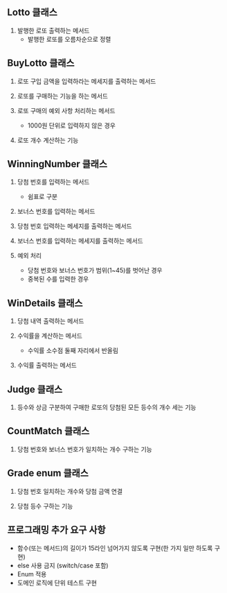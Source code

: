 ## Lotto 클래스
1. 발행한 로또 출력하는 메서드
    - 발행한 로또를 오름차순으로 정렬


## BuyLotto 클래스
1.  로또 구입 금액을 입력하라는 메세지를 출력하는 메서드

2. 로또를 구매하는 기능을 하는 메서드

3. 로또 구매의 예외 사항 처리하는 메서드
    - 1000원 단위로 입력하지 않은 경우

4. 로또 개수 계산하는 기능

## WinningNumber 클래스
1. 당첨 번호를 입력하는 메서드
    - 쉼표로 구분
    
2. 보너스 번호를 입력하는 메서드

3. 당첨 번호 입력하는 메세지를 출력하는 메서드

4. 보너스 번호를 입력하는 메세지를 출력하는 메서드

5. 예외 처리
    - 당첨 번호와 보너스 번호가 범위(1~45)를 벗어난 경우
    - 중복된 수를 입력한 경우


## WinDetails 클래스
1. 당첨 내역 출력하는 메서드

2. 수익률을 계산하는 메서드
    - 수익률 소수점 둘째 자리에서 반올림

3. 수익률 출력하는 메서드


## Judge 클래스
1. 등수와 상금 구분하여 구매한 로또의 당첨된 모든 등수의 개수 세는 기능


## CountMatch 클래스
1. 당첨 번호와 보너스 번호가 일치하는 개수 구하는 기능


## Grade enum 클래스
1. 당첨 번호 일치하는 개수와 당첨 금액 연결

2. 당첨 등수 구하는 기능


## 프로그래밍 추가 요구 사항
- 함수(또는 메서드)의 길이가 15라인 넘어가지 않도록 구현(한 가지 일만 하도록 구현)
- else 사용 금지 (switch/case 포함)
- Enum 적용
- 도메인 로직에 단위 테스트 구현